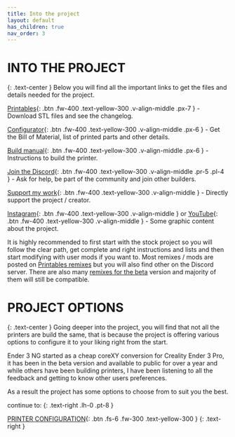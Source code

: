 ```yaml
---
title: Into the project
layout: default
has_children: true
nav_order: 3
---
```

# INTO THE PROJECT
{: .text-center }
Below you will find all the important links to get the files and details needed for the project.

[Printables]{: .btn .fw-400 .text-yellow-300 .v-align-middle .px-7 } - Download STL files and see the changelog.

[Configurator]{: .btn .fw-400 .text-yellow-300 .v-align-middle .px-6 } - Get the Bill of Material, list of printed parts and other details.

[Build manual]{: .btn .fw-400 .text-yellow-300 .v-align-middle .px-6 } - Instructions to build the printer.

[Join the Discord]{: .btn .fw-400 .text-yellow-300 .v-align-middle .pr-5 .pl-4 } - Ask for help, be part of the community and join other builders.

[Support my work]{: .btn .fw-400 .text-yellow-300 .v-align-middle } - Directly support the project / creator.

[Instagram]{: .btn .fw-400 .text-yellow-300 .v-align-middle } or [YouTube]{: .btn .fw-400 .text-yellow-300 .v-align-middle } - Some graphic content about the project.

It is highly recommended to first start with the stock project so you will follow the clear path, get complete and right instructions and lists and then start modifying with user mods if you want to.
Most remixes / mods are posted on [Printables remixes] but you will also find other on the Discord server. There are also many [remixes for the beta] version and majority of them will still be compatible.

# PROJECT OPTIONS
{: .text-center }
Going deeper into the project, you will find that not all the printers are build the same, that is because the project is offering various options to configure it to your liking right from the start.

Ender 3 NG started as a cheap coreXY conversion for Creality Ender 3 Pro, it has been in the beta version and available to public for over a year and while others have been building printers, I have been listening to all the feedback and getting to know other users preferences.

As a result the project has some options to choose from to suit you the best.

continue to:
{: .text-right .lh-0 .pt-8 }

[PRINTER CONFIGURATION]{: .btn .fs-6 .fw-300 .text-yellow-300 }
{: .text-right }

[Printables]: https://www.printables.com/en/model/922401
[Configurator]: https://rh3d.xyz/configure.html
[Build manual]: https://rh3d.xyz/build_guide.html
[Join the Discord]: https://discord.com/invite/Zkvu6uu2AR
[Instagram]: https://www.instagram.com/RH3D_cz
[YouTube]: https://www.youtube.com/@RH3D_cz?sub_confirmation=1
[Support my work]: https://rh3d.xyz/donate.html
[Printables remixes]: https://www.printables.com/en/model/922401/remixes
[remixes for the beta]: https://www.printables.com/en/model/469280/remixes
[Printer configuration]: https://rh3d.xyz/configure.html
